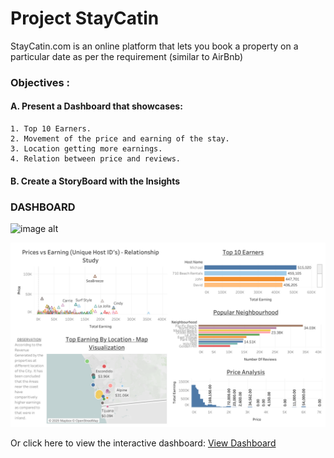 # Project StayCatin 

StayCatin.com is an online platform that lets you book a property on a particular date as per the requirement (similar to AirBnb)

### Objectives :
#### A. Present a Dashboard that showcases:

    1. Top 10 Earners.
    2. Movement of the price and earning of the stay.
    3. Location getting more earnings.
    4. Relation between price and reviews.
        
#### B. Create a StoryBoard with the Insights 

### **DASHBOARD**

![image alt](https://github.com/AnujSingho/Dashboards---Big-data/blob/4a0b19944ad8ec04c84771158e8b0bdcf528878a/Dashboard_AnujSIngh.png)

[![Dashboard Preview](Dashboard_AnujSIngh.png)](https://public.tableau.com/app/profile/anuj.singh1169/viz/Dashboard_Anujsingh_StayCating_dataset/Dashboard_AnujSIngh)

Or click here to view the interactive dashboard: [View Dashboard](https://public.tableau.com/app/profile/anuj.singh1169/viz/Dashboard_Anujsingh_StayCating_dataset/Dashboard_AnujSIngh)





